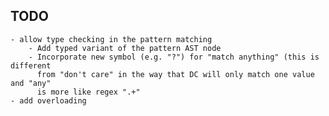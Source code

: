 TODO
----
    - allow type checking in the pattern matching
        - Add typed variant of the pattern AST node
        - Incorporate new symbol (e.g. "?") for "match anything" (this is different
          from "don't care" in the way that DC will only match one value and "any"
          is more like regex ".+"
    - add overloading
